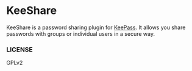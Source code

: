 # KeeShare

KeeShare is a password sharing plugin for [KeePass](http://http://www.keepass.info/). It allows you share passwords with groups or individual users in a secure way.

### LICENSE

GPLv2 
